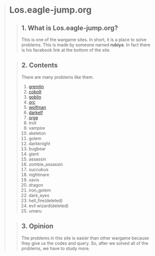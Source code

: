 > # **Los.eagle-jump.org**
>> ## 1. What is **Los.eagle-jump.org**?
>> This is one of the wargame sites. In short, it is a place to solve problems.
> This is made by someone named **rubiya**. In fact there is his facebook link at the bottom of the site.
>
>> ## 2. **Contents**
>> There are many problems like them.  
>> 1. [gremlin](https://github.com/moreal/TIL-Security/blob/master/WarGame/WriteUp/los.eagle-jump.org/01.%20Gremlin.md)
>> 2. [cobolt](https://github.com/moreal/TIL-Security/blob/master/WarGame/WriteUp/los.eagle-jump.org/02.%20Cobolt.md)
>> 3. [goblin](https://github.com/moreal/TIL-Security/blob/master/WarGame/WriteUp/los.eagle-jump.org/03.%20Goblin.md)
>> 4. [orc](https://github.com/moreal/TIL-Security/blob/master/WarGame/WriteUp/los.eagle-jump.org/04.%20Orc.md)
>> 5. [wolfman](https://github.com/moreal/TIL-Security/blob/master/WarGame/WriteUp/los.eagle-jump.org/05.%20Wolfman.md)
>> 6. [darkelf](https://github.com/moreal/TIL-Security/blob/master/WarGame/WriteUp/los.eagle-jump.org/06.%20Darkelf.md)
>> 7. [orge](https://github.com/moreal/TIL-Security/blob/master/WarGame/WriteUp/los.eagle-jump.org/07.%20Orge.md)
>> 8. troll
>> 9. vampire
>> 10. skeleton
>> 11. golem
>> 12. darkknight
>> 13. bugbear
>> 14. giant
>> 15. assassin
>> 16. zombie_assassin
>> 17. succubus
>> 18. nightmare
>> 19. xavis
>> 20. dragon
>> 21. iron_golem
>> 22. dark_eyes
>> 23. hell_fire(deleted)
>> 24. evil wizard(deleted)
>> 25. umaru
>
>> ## 3. Opinion
>> The problems in this site is easier than other wargame because they give us the codes and query.
>> So, after we solved all of the problems, we have to study more.

